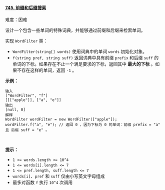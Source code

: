 ﻿#### [745\. 前缀和后缀搜索](https://leetcode.cn/problems/prefix-and-suffix-search/)

难度：困难

设计一个包含一些单词的特殊词典，并能够通过前缀和后缀来检索单词。

实现 `WordFilter` 类：

-   `WordFilter(string[] words)` 使用词典中的单词 `words` 初始化对象。
-   `f(string pref, string suff)` 返回词典中具有前缀 `prefix` 和后缀 `suff` 的单词的下标。如果存在不止一个满足要求的下标，返回其中 **最大的下标** 。如果不存在这样的单词，返回 `-1` 。

**示例：**

```
输入
["WordFilter", "f"]
[[["apple"]], ["a", "e"]]
输出
[null, 0]
解释
WordFilter wordFilter = new WordFilter(["apple"]);
wordFilter.f("a", "e"); // 返回 0 ，因为下标为 0 的单词：前缀 prefix = "a" 且 后缀 suff = "e" 。

```

 

**提示：**

-   `1 <= words.length <= 10^4`
-   `1 <= words[i].length <= 7`
-   `1 <= pref.length, suff.length <= 7`
-   `words[i]`、`pref` 和 `suff` 仅由小写英文字母组成
-   最多对函数 `f` 执行 `10^4` 次调用
